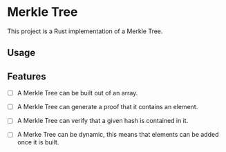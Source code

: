 # Merkle Tree

This project is a Rust implementation of a Merkle Tree.

## Usage

## Features

- [ ] A Merkle Tree can be built out of an array.

- [ ] A Merkle Tree can generate a proof that it contains an element.

- [ ] A Merkle Tree can verify that a given hash is contained in it.

- [ ] A Merke Tree can be dynamic, this means that elements can be added once it is built.
